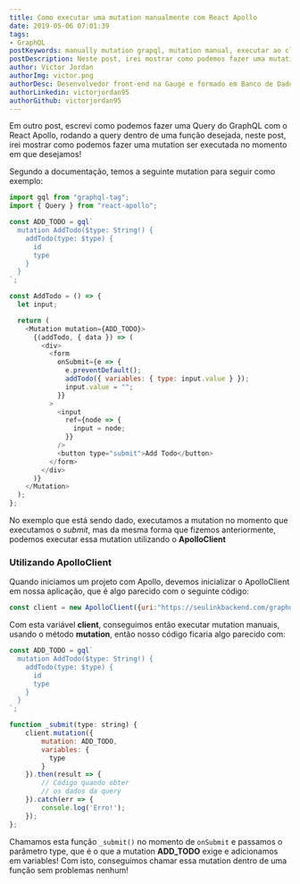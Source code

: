 ```yaml
---
title: Como executar uma mutation manualmente com React Apollo
date: 2019-05-06 07:01:39
tags:
- GraphQL
postKeywords: manually mutation grapql, mutation manual, executar ao clique graphql, react apollo, react graphql
postDescription: Neste post, irei mostrar como podemos fazer uma mutation ser executada no momento em que desejamos, usando o Apollo com React, para criar uma mutation no GraphQL.
author: Victor Jordan
authorImg: victor.png
authorDesc: Desenvolvedor front-end na Gauge e formado em Banco de Dados pela Fatec, apaixonado por usabilidade, performance e UX!
authorLinkedin: victorjordan95
authorGithub: victorjordan95
---
```


Em outro post, escrevi como podemos fazer uma Query do GraphQL com o React Apollo, rodando a query dentro de uma função desejada, neste post, irei mostrar como podemos fazer uma mutation ser executada no momento em que desejamos!

Segundo a documentação, temos a seguinte mutation para seguir como exemplo:  

<!-- more -->

```javascript
import gql from "graphql-tag";
import { Query } from "react-apollo";

const ADD_TODO = gql`
  mutation AddTodo($type: String!) {
    addTodo(type: $type) {
      id
      type
    }
  }
`;

const AddTodo = () => {
  let input;

  return (
    <Mutation mutation={ADD_TODO}>
      {(addTodo, { data }) => (
        <div>
          <form
            onSubmit={e => {
              e.preventDefault();
              addTodo({ variables: { type: input.value } });
              input.value = "";
            }}
          >
            <input
              ref={node => {
                input = node;
              }}
            />
            <button type="submit">Add Todo</button>
          </form>
        </div>
      )}
    </Mutation>
  );
};
```

No exemplo que está sendo dado, executamos a mutation no momento que executamos o _submit_, mas da mesma forma que fizemos anteriormente, podemos executar essa mutation utilizando o **ApolloClient**

### Utilizando ApolloClient

Quando iniciamos um projeto com Apollo, devemos inicializar o ApolloClient em nossa aplicação, que é algo parecido com o seguinte código:

```javascript
const client = new ApolloClient({uri:"https://seulinkbackend.com/graphql"});
```

Com esta variável **client**, conseguimos então executar mutation manuais, usando o método **mutation**, então nosso código ficaria algo parecido com:

```javascript
const ADD_TODO = gql`
  mutation AddTodo($type: String!) {
    addTodo(type: $type) {
      id
      type
    }
  }
`;

function _submit(type: string) {
    client.mutation({
        mutation: ADD_TODO,
        variables: {
          type
        }
    }).then(result => {
        // Código quando obter
        // os dados da query
    }).catch(err => {
        console.log('Erro!');
    });
};
```

Chamamos esta função `_submit()` no momento de `onSubmit` e passamos o parâmetro type, que é o que a mutation **ADD_TODO** exige e adicionamos em variables! Com isto, conseguimos chamar essa mutation dentro de uma função sem problemas nenhum!

